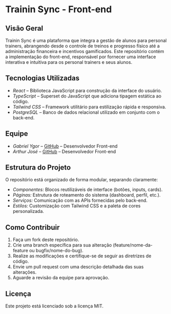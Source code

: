 # Trainin Sync - Front-end

## Visão Geral
Trainin Sync é uma plataforma que integra a gestão de alunos para personal trainers, abrangendo desde o controle de treinos e progresso físico até a administração financeira e incentivos gamificados. Este repositório contém a implementação do front-end, responsável por fornecer uma interface interativa e intuitiva para os personal trainers e seus alunos.

## Tecnologias Utilizadas
- *React* – Biblioteca JavaScript para construção da interface do usuário.  
- *TypeScript* – Superset do JavaScript que adiciona tipagem estática ao código.  
- *Tailwind CSS* – Framework utilitário para estilização rápida e responsiva.  
- *PostgreSQL* – Banco de dados relacional utilizado em conjunto com o back-end.  

## Equipe
- *Gabriel Ygor* – [GitHub](https://github.com/gabrielygor) – Desenvolvedor Front-end  
- *Arthur José* – [GitHub](https://github.com/arthurazvd) – Desenvolvedor Front-end  

## Estrutura do Projeto
O repositório está organizado de forma modular, separando claramente:  
- *Componentes:* Blocos reutilizáveis de interface (botões, inputs, cards).  
- *Páginas:* Estrutura de roteamento do sistema (dashboard, perfil, etc.).  
- *Serviços:* Comunicação com as APIs fornecidas pelo back-end.  
- *Estilos:* Customização com Tailwind CSS e a paleta de cores personalizada.  

## Como Contribuir
1. Faça um fork deste repositório.  
2. Crie uma branch específica para sua alteração (feature/nome-da-feature ou bugfix/nome-do-bug).  
3. Realize as modificações e certifique-se de seguir as diretrizes de código.  
4. Envie um pull request com uma descrição detalhada das suas alterações.  
5. Aguarde a revisão da equipe para aprovação.  

## Licença
Este projeto está licenciado sob a licença MIT.
